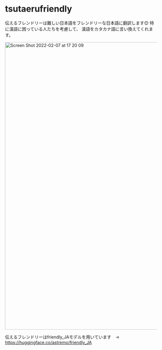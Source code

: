 # tsutaerufriendly

伝えるフレンドリーは難しい日本語をフレンドリーな日本語に翻訳します😊
特に漢語に困っている人たちを考慮して、 漢語をカタカナ語に言い換えてくれます。

<img width="950" alt="Screen Shot 2022-02-07 at 17 20 09" src="https://user-images.githubusercontent.com/61990237/152750740-630c4115-8117-43b0-8be9-8a4eb61abd28.png">


伝えるフレンドリーはfriendly_JAモデルを用いています　→　https://huggingface.co/astremo/friendly_JA
